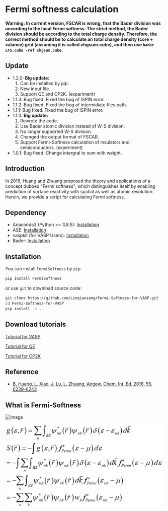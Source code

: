 # Fermi softness calculation

**Warning: In current version, FSCAR is wrong, that the Bader division was according to the local Fermi softness. The strict method, the Bader division should be according to the total charge density. Therefore, the correct method should be to calculate an total charge density (core + valance) grid (assuming it is called chgsum.cube), and then use ```bader LFS.cube -ref chgsum.cube```.**


## Update
* 1.2.0: **Big update:** 
    1. Can be installed by pip.
    2. New input file.
    3. Support QE and CP2K. (experiment)
* 1.1.3: Bug fixed. Fixed the bug of ISPIN error.
* 1.1.2: Bug fixed. Fixed the bug of intermidiate files path.
* 1.1.1: Bug fixed. Fixed the bug of ISPIN error.
* 1.1.0: **Big update:** 
    1. Rewrote the code.
    2. Use Bader atomic division instead of W-S division. 
    3. No longer supported W-S division. 
    4. Changed the output format of FSCAR. 
    5. Support Fermi-Softness calculation of insulators and semiconductors. (experiment) 
* 1.0.1: Bug fixed. Change intergral to sum with weight.

## Introduction
In 2016, Huang and Zhuang proposed the theory and applications of a concept dubbed "Fermi softness", which distinguishes itself by enabling prediction of surface reactivity with spatial as well as atomic resolution. Herein, we provide a script for calculating Fermi softness.

## Dependency
* Anaconda3 (Python >= 3.8.5): [Installation](https://www.anaconda.com/products/individual#Downloads)
* ASE: [Installation](https://wiki.fysik.dtu.dk/ase/install.html)
* vaspkit (for VASP Users): [Installation](https://vaspkit.com/installation.html)
* Bader: [Installation](http://theory.cm.utexas.edu/henkelman/code/bader/)

## Installation

You can install ```FermiSoftness``` by ```pip```:
```bash
pip install FermiSoftness
```
or use ```git``` to download source code:
```bash
git clone https://github.com/Linqiaosong/Fermi-Softness-for-VASP.git
cd Fermi-Softness-for-VASP
pip install -e .
```

## Download tutorials
[Tutorial for VASP](https://github.com/Linqiaosong/fermi-softness/releases/download/1.2.0/tutorial-vasp.pdf)


[Tutorial for QE](https://github.com/Linqiaosong/fermi-softness/releases/download/1.2.0/tutorial-qe.pdf)


[Tutorial for CP2K](https://github.com/Linqiaosong/fermi-softness/releases/download/1.2.0/tutorial-cp2k.pdf)

## Reference
* [B. Huang, L. Xiao, J. Lu, L. Zhuang, Angew. Chem. Int. Ed. 2016, 55, 6239–6243](https://onlinelibrary.wiley.com/doi/abs/10.1002/ange.201601824)

## What is Fermi-Softness

![image](https://github.com/Linqiaosong/fermi-softness/blob/main/img/img.jpg)


![image](https://github.com/Linqiaosong/Fermi-Softness-for-VASP/blob/main/img/img2.png)
